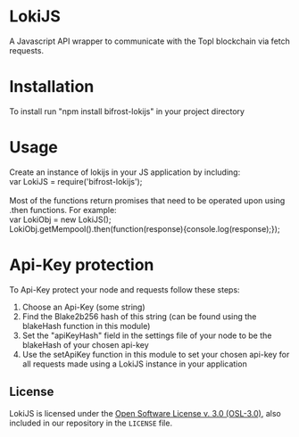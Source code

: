 # LokiJS
A Javascript API wrapper to communicate with the Topl blockchain via fetch requests.

# Installation
To install run "npm install bifrost-lokijs" in your project directory<br/>

# Usage
Create an instance of lokijs in your JS application by including:<br/>
var LokiJS = require('bifrost-lokijs');<br/><br/>
Most of the functions return promises that need to be operated upon using .then functions. For example: <br/>
var LokiObj = new LokiJS();<br/>
LokiObj.getMempool().then(function(response){console.log(response);});<br/>

# Api-Key protection
To Api-Key protect your node and requests follow these steps:<br/>
1. Choose an Api-Key (some string)<br/>
2. Find the Blake2b256 hash of this string (can be found using the blakeHash function in this module)<br/>
3. Set the "apiKeyHash" field in the settings file of your node to be the blakeHash of your chosen api-key<br/>
4. Use the setApiKey function in this module to set your chosen api-key for all requests made using a LokiJS instance in your application<br/>

License
-------
LokiJS is licensed under the
[Open Software License v. 3.0 (OSL-3.0)](https://opensource.org/licenses/OSL-3.0), also included
in our repository in the `LICENSE` file.

